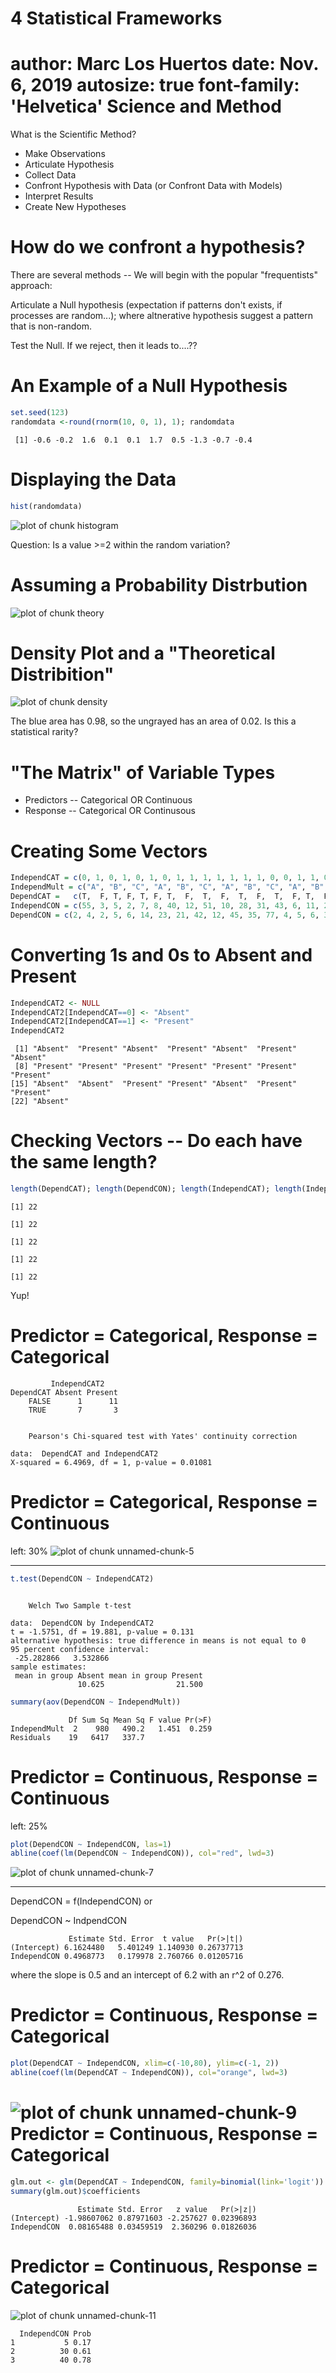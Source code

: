 4 Statistical Frameworks
========================================================
author: Marc Los Huertos
date: Nov. 6, 2019
autosize: true
font-family: 'Helvetica'
Science and Method
=======================================================

What is the Scientific Method?
- Make Observations
- Articulate Hypothesis
- Collect Data
- Confront Hypothesis with Data (or Confront Data with Models)
- Interpret Results
- Create New Hypotheses

How do we confront a hypothesis?
========================================================

There are several methods -- We will begin with the popular "frequentists" approach:

Articulate a Null hypothesis (expectation if patterns don't exists, if processes are random...); where altnerative hypothesis suggest a pattern that is non-random.

Test the Null. If we reject, then it leads to....??

An Example of a Null Hypothesis
=======================================================


```r
set.seed(123)
randomdata <-round(rnorm(10, 0, 1), 1); randomdata
```

```
 [1] -0.6 -0.2  1.6  0.1  0.1  1.7  0.5 -1.3 -0.7 -0.4
```

Displaying the Data
===========================================================

```r
hist(randomdata)
```

![plot of chunk histogram](4StatisticalMethods-figure/histogram-1.png)

Question: Is a value >=2 within the random variation?  

Assuming a Probability Distrbution
=================================================
![plot of chunk theory](4StatisticalMethods-figure/theory-1.png)

Density Plot and a "Theoretical Distribition"
=================================================
![plot of chunk density](4StatisticalMethods-figure/density-1.png)

The blue area has 0.98, so the ungrayed has an area of 0.02.
Is this a statistical rarity? 


"The Matrix" of Variable Types
========================================================

- Predictors -- Categorical OR Continuous
- Response -- Categorical OR Continusous

Creating Some Vectors
========================================================


```r
IndependCAT = c(0, 1, 0, 1, 0, 1, 0, 1, 1, 1, 1, 1, 1, 1, 0, 0, 1, 1, 0, 1, 1, 0)
IndependMult = c("A", "B", "C", "A", "B", "C", "A", "B", "C", "A", "B", "A", "C", "B", "A", "B", "C", "A", "B", "A", "B", "C")
DependCAT =   c(T,  F, T, F, T, F, T,  F,  T,  F,  T,  F,  T,  F, T,  F, F, F, T, F, F, T)
IndependCON = c(55, 3, 5, 2, 7, 8, 40, 12, 51, 10, 28, 31, 43, 6, 11, 2, 12, 13, 46, 32, 19, 68)
DependCON = c(2, 4, 2, 5, 6, 14, 23, 21, 42, 12, 45, 35, 77, 4, 5, 6, 3, 6, 9, 11, 22, 32)
```

Converting 1s and 0s to Absent and Present
========================================================


```r
IndependCAT2 <- NULL
IndependCAT2[IndependCAT==0] <- "Absent"
IndependCAT2[IndependCAT==1] <- "Present"
IndependCAT2
```

```
 [1] "Absent"  "Present" "Absent"  "Present" "Absent"  "Present" "Absent" 
 [8] "Present" "Present" "Present" "Present" "Present" "Present" "Present"
[15] "Absent"  "Absent"  "Present" "Present" "Absent"  "Present" "Present"
[22] "Absent" 
```
Checking Vectors -- Do each have the same length?
========================================================


```r
length(DependCAT); length(DependCON); length(IndependCAT); length(IndependCON); length(IndependCAT2)
```

```
[1] 22
```

```
[1] 22
```

```
[1] 22
```

```
[1] 22
```

```
[1] 22
```



Yup!

Predictor = Categorical, Response = Categorical
=======================================================

```
         IndependCAT2
DependCAT Absent Present
    FALSE      1      11
    TRUE       7       3
```

```

	Pearson's Chi-squared test with Yates' continuity correction

data:  DependCAT and IndependCAT2
X-squared = 6.4969, df = 1, p-value = 0.01081
```

Predictor = Categorical, Response = Continuous 
======================================================
left: 30%
![plot of chunk unnamed-chunk-5](4StatisticalMethods-figure/unnamed-chunk-5-1.png)
***

```r
t.test(DependCON ~ IndependCAT2)
```

```

	Welch Two Sample t-test

data:  DependCON by IndependCAT2
t = -1.5751, df = 19.881, p-value = 0.131
alternative hypothesis: true difference in means is not equal to 0
95 percent confidence interval:
 -25.282866   3.532866
sample estimates:
 mean in group Absent mean in group Present 
               10.625                21.500 
```

```r
summary(aov(DependCON ~ IndependMult))
```

```
             Df Sum Sq Mean Sq F value Pr(>F)
IndependMult  2    980   490.2   1.451  0.259
Residuals    19   6417   337.7               
```

Predictor = Continuous, Response = Continuous 
======================================================
left: 25%

```r
plot(DependCON ~ IndependCON, las=1)
abline(coef(lm(DependCON ~ IndependCON)), col="red", lwd=3)
```

![plot of chunk unnamed-chunk-7](4StatisticalMethods-figure/unnamed-chunk-7-1.png)
***
DependCON = f(IndependCON) or 

DependCON ~ IndpendCON

```
             Estimate Std. Error  t value   Pr(>|t|)
(Intercept) 6.1624480   5.401249 1.140930 0.26737713
IndependCON 0.4968773   0.179978 2.760766 0.01205716
```
where the slope is 0.5 and an intercept of 6.2 with an r^2 of 0.276.


Predictor = Continuous, Response = Categorical 
======================================================

```r
plot(DependCAT ~ IndependCON, xlim=c(-10,80), ylim=c(-1, 2))
abline(coef(lm(DependCAT ~ IndependCON)), col="orange", lwd=3)
```

![plot of chunk unnamed-chunk-9](4StatisticalMethods-figure/unnamed-chunk-9-1.png)
Predictor = Continuous, Response = Categorical 
======================================================

```r
glm.out <- glm(DependCAT ~ IndependCON, family=binomial(link='logit'))
summary(glm.out)$coefficients
```

```
               Estimate Std. Error   z value   Pr(>|z|)
(Intercept) -1.98607062 0.87971603 -2.257627 0.02396893
IndependCON  0.08165488 0.03459519  2.360296 0.01826036
```

Predictor = Continuous, Response = Categorical 
======================================================
![plot of chunk unnamed-chunk-11](4StatisticalMethods-figure/unnamed-chunk-11-1.png)

```
  IndependCON Prob
1           5 0.17
2          30 0.61
3          40 0.78
```


